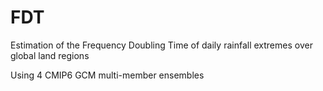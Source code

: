# FDT

Estimation of the Frequency Doubling Time of daily rainfall extremes over global land regions

Using 4 CMIP6 GCM multi-member ensembles
